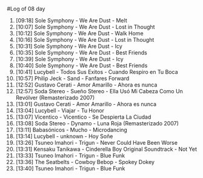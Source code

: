 #Log of 08 day

1. [09:18] Sole Symphony - We Are Dust - Melt
1. [10:07] Sole Symphony - We Are Dust - Lost in Thought
1. [10:12] Sole Symphony - We Are Dust - Walk Home
1. [10:16] Sole Symphony - We Are Dust - Lost in Thought
1. [10:31] Sole Symphony - We Are Dust - Icy
1. [10:35] Sole Symphony - We Are Dust - Best Friends
1. [10:39] Sole Symphony - We Are Dust - Icy
1. [10:40] Sole Symphony - We Are Dust - Best Friends
1. [10:41] Lucybell - Todos Sus Exitos - Cuando Respiro en Tu Boca
1. [10:57] Philip Jeck - Sand - Fanfares Forward
1. [12:52] Gustavo Cerati - Amor Amarillo - Ahora es nunca
1. [12:57] Soda Stereo - Sueño Stereo - Ella Usó Mi Cabeza Como Un Revólver (Remasterizado 2007)
1. [13:01] Gustavo Cerati - Amor Amarillo - Ahora es nunca
1. [13:04] Lucybell - Viajar - Tu Honor
1. [13:07] Vicentico - Vicentico - Se Despierta La Ciudad
1. [13:08] Soda Stereo - Dynamo - Luna Roja (Remasterizado 2007)
1. [13:11] Babasónicos - Mucho - Microdancing
1. [13:14] Lucybell - unknown - Hoy Soñe
1. [13:26] Tsuneo Imahori - Trigun - Never Could Have Been Worse
1. [13:31] Kensaku Tanikawa - Cinderella Boy Original Soundtrack - Not Yet
1. [13:33] Tsuneo Imahori - Trigun - Blue Funk
1. [13:36] The Seatbelts - Cowboy Bebop - Spokey Dokey
1. [13:40] Tsuneo Imahori - Trigun - Blue Funk
